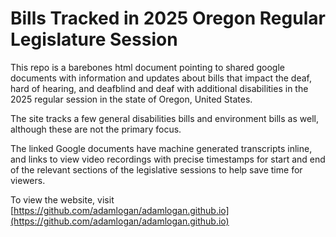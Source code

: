 # Bills Tracked in 2025 Oregon Regular Legislature Session
This repo is a barebones html document pointing to shared google documents with information and updates about bills that impact the deaf, hard of hearing, and deafblind and deaf with additional disabilities in the 2025 regular session in the state of Oregon, United States.

The site tracks a few general disabilities bills and environment bills as well, although these are not the primary focus.

The linked Google documents have machine generated transcripts inline, and links to view video recordings with precise timestamps for start and end of the relevant sections of the legislative sessions to help save time for viewers.

To view the website, visit [https://github.com/adamlogan/adamlogan.github.io](https://github.com/adamlogan/adamlogan.github.io)